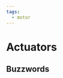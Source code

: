 ```yaml
---
tags:
  - motor
---
```


# Actuators

## Buzzwords

<Buzzword text="DC Motor"/>
<Buzzword text="BLDC Motor"/>
<Buzzword text="Servo motor"/>
<Buzzword text="Stepper motor"/>
